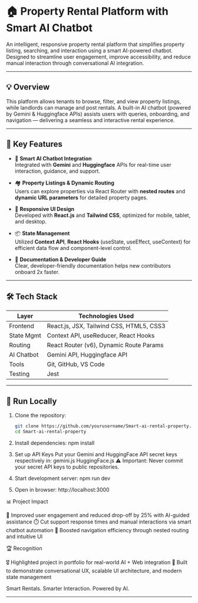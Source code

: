 # 🏠 Property Rental Platform with Smart AI Chatbot

An intelligent, responsive property rental platform that simplifies property listing, searching, and interaction using a smart AI-powered chatbot. Designed to streamline user engagement, improve accessibility, and reduce manual interaction through conversational AI integration.

---

## 💡 Overview

This platform allows tenants to browse, filter, and view property listings, while landlords can manage and post rentals. A built-in AI chatbot (powered by Gemini & Huggingface APIs) assists users with queries, onboarding, and navigation — delivering a seamless and interactive rental experience.

---

## 🚀 Key Features

- 🤖 **Smart AI Chatbot Integration**  
  Integrated with **Gemini** and **Huggingface** APIs for real-time user interaction, guidance, and support.

- 🏘️ **Property Listings & Dynamic Routing**  
  Users can explore properties via React Router with **nested routes** and **dynamic URL parameters** for detailed property pages.

- 📲 **Responsive UI Design**  
  Developed with **React.js** and **Tailwind CSS**, optimized for mobile, tablet, and desktop.

- 📦 **State Management**  
  Utilized **Context API**, **React Hooks** (useState, useEffect, useContext) for efficient data flow and component-level control.

- 📝 **Documentation & Developer Guide**  
  Clear, developer-friendly documentation helps new contributors onboard 2x faster.

---

## 🛠 Tech Stack

| Layer         | Technologies Used                                        |
|---------------|-----------------------------------------------------------|
| Frontend      | React.js, JSX, Tailwind CSS, HTML5, CSS3                 |
| State Mgmt    | Context API, useReducer, React Hooks                     |
| Routing       | React Router (v6), Dynamic Route Params                  |
| AI Chatbot    | Gemini API, Huggingface API                              |
| Tools         | Git, GitHub, VS Code                                     |
| Testing       | Jest                                                     |

---

## 🧪 Run Locally

1. Clone the repository:

   ```bash
   git clone https://github.com/yourusername/Smart-ai-rental-property.git
   cd Smart-ai-rental-property
2. Install dependencies:
   npm install

3. Set up API Keys
   Put your Gemini and HuggingFace API secret keys respectively in:
   gemini.js
   HuggingFace.js
  ⚠️ Important: Never commit your secret API keys to public repositories.

4. Start development server:
   npm run dev

5. Open in browser:
   http://localhost:3000


📊 Project Impact

💬 Improved user engagement and reduced drop-off by 25% with AI-guided assistance
⏱️ Cut support response times and manual interactions via smart chatbot automation
🔄 Boosted navigation efficiency through nested routing and intuitive UI

🏆 Recognition

🎖️ Highlighted project in portfolio for real-world AI + Web integration
🧠 Built to demonstrate conversational UX, scalable UI architecture, and modern state management


Smart Rentals. Smarter Interaction. Powered by AI.

---

